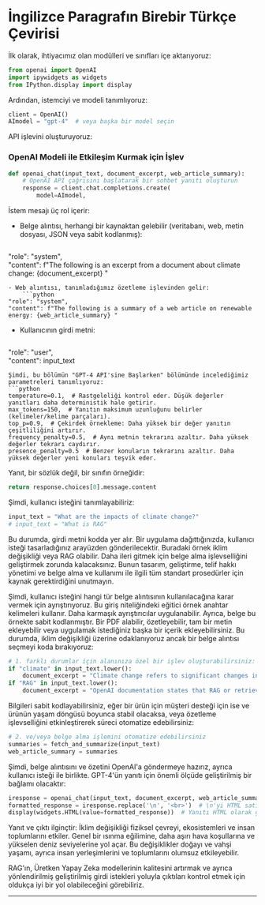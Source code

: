 # İngilizce Paragrafın Birebir Türkçe Çevirisi

İlk olarak, ihtiyacımız olan modülleri ve sınıfları içe aktarıyoruz: 
```python
from openai import OpenAI
import ipywidgets as widgets
from IPython.display import display
```
Ardından, istemciyi ve modeli tanımlıyoruz: 
```python
client = OpenAI()
AImodel = "gpt-4"  # veya başka bir model seçin
```
API işlevini oluşturuyoruz: 
### OpenAI Modeli ile Etkileşim Kurmak için İşlev
```python
def openai_chat(input_text, document_excerpt, web_article_summary):
    # OpenAI API çağrısını başlatarak bir sohbet yanıtı oluşturun
    response = client.chat.completions.create(
        model=AImodel,
```
İstem mesajı üç rol içerir: 
- Belge alıntısı, herhangi bir kaynaktan gelebilir (veritabanı, web, metin dosyası, JSON veya sabit kodlanmış): 
    ```python
"role": "system",  
"content": f"The following is an excerpt from a document about climate change: {document_excerpt} "
```
- Web alıntısı, tanımladığımız özetleme işlevinden gelir: 
    ```python
"role": "system",  
"content": f"The following is a summary of a web article on renewable energy: {web_article_summary} "
```
- Kullanıcının girdi metni: 
    ```python
"role": "user",  
"content": input_text
```
Şimdi, bu bölümün "GPT-4 API'sine Başlarken" bölümünde incelediğimiz parametreleri tanımlıyoruz: 
```python
temperature=0.1,  # Rastgeleliği kontrol eder. Düşük değerler yanıtları daha deterministik hale getirir.
max_tokens=150,  # Yanıtın maksimum uzunluğunu belirler (kelimeler/kelime parçaları).
top_p=0.9,  # Çekirdek örnekleme: Daha yüksek bir değer yanıtın çeşitliliğini artırır.
frequency_penalty=0.5,  # Aynı metnin tekrarını azaltır. Daha yüksek değerler tekrarı caydırır.
presence_penalty=0.5  # Benzer konuların tekrarını azaltır. Daha yüksek değerler yeni konuları teşvik eder.
```
Yanıt, bir sözlük değil, bir sınıfın örneğidir: 
```python
return response.choices[0].message.content
```
Şimdi, kullanıcı isteğini tanımlayabiliriz: 
```python
input_text = "What are the impacts of climate change?"  
# input_text = "What is RAG"
```
Bu durumda, girdi metni kodda yer alır. Bir uygulama dağıttığınızda, kullanıcı isteği tasarladığınız arayüzden gönderilecektir. Buradaki örnek iklim değişikliği veya RAG olabilir. Daha ileri gitmek için belge alma işlevselliğini geliştirmek zorunda kalacaksınız. Bunun tasarım, geliştirme, telif hakkı yönetimi ve belge alma ve kullanımı ile ilgili tüm standart prosedürler için kaynak gerektirdiğini unutmayın.

Şimdi, kullanıcı isteğini hangi tür belge alıntısının kullanılacağına karar vermek için ayrıştırıyoruz. Bu giriş niteliğindeki eğitici örnek anahtar kelimeleri kullanır. Daha karmaşık ayrıştırıcılar uygulanabilir. Ayrıca, belge bu örnekte sabit kodlanmıştır. Bir PDF alabilir, özetleyebilir, tam bir metin ekleyebilir veya uygulamak istediğiniz başka bir içerik ekleyebilirsiniz. Bu durumda, iklim değişikliği üzerine odaklanıyoruz ancak bir belge alıntısı seçmeyi koda bırakıyoruz: 
```python
# 1. farklı durumlar için alanınıza özel bir işlev oluşturabilirsiniz:
if "climate" in input_text.lower():
    document_excerpt = "Climate change refers to significant changes in global temperatures and weather patterns over time."
if "RAG" in input_text.lower():
    document_excerpt = "OpenAI documentation states that RAG or retrieval augmented generation can tell the model about relevant documents."
```
Bilgileri sabit kodlayabilirsiniz, eğer bir ürün için müşteri desteği için ise ve ürünün yaşam döngüsü boyunca stabil olacaksa, veya özetleme işlevselliğini etkinleştirerek süreci otomatize edebilirsiniz: 
```python
# 2. ve/veya belge alma işlemini otomatize edebilirsiniz
summaries = fetch_and_summarize(input_text)
web_article_summary = summaries
```
Şimdi, belge alıntısını ve özetini OpenAI'a göndermeye hazırız, ayrıca kullanıcı isteği ile birlikte. GPT-4'ün yanıtı için önemli ölçüde geliştirilmiş bir bağlamı olacaktır: 
```python
iresponse = openai_chat(input_text, document_excerpt, web_article_summary)
formatted_response = iresponse.replace('\n', '<br>')  # \n'yi HTML satır sonlarına değiştirin
display(widgets.HTML(value=formatted_response))  # Yanıtı HTML olarak görüntüleyin
```
Yanıt ve çıktı ilginçtir: 
İklim değişikliği fiziksel çevreyi, ekosistemleri ve insan toplumlarını etkiler. Genel bir ısınma eğilimine, daha aşırı hava koşullarına ve yükselen deniz seviyelerine yol açar. Bu değişiklikler doğayı ve vahşi yaşamı, ayrıca insan yerleşimlerini ve toplumlarını olumsuz etkileyebilir.

RAG'ın, Üretken Yapay Zeka modellerinin kalitesini artırmak ve ayrıca yönlendirilmiş geliştirilmiş girdi istekleri yoluyla çıktıları kontrol etmek için oldukça iyi bir yol olabileceğini görebiliriz.

---

